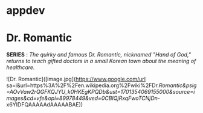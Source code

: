# appdev
# Dr. Romantic
**SERIES**
: *The quirky and famous Dr. Romantic, nicknamed "Hand of God," returns to teach gifted doctors in a small Korean town about the meaning of healthcare.*

![Dr. Romantic]([image.jpg](https://www.google.com/url sa=i&url=https%3A%2F%2Fen.wikipedia.org%2Fwiki%2FDr._Romantic&psig=AOvVaw2rQGFKQJYU_k0HKEgKPQDb&ust=1701354069155000&source=images&cd=vfe&opi=89978449&ved=0CBIQjRxqFwoTCNjDn_-x6YIDFQAAAAAdAAAAABAE))
